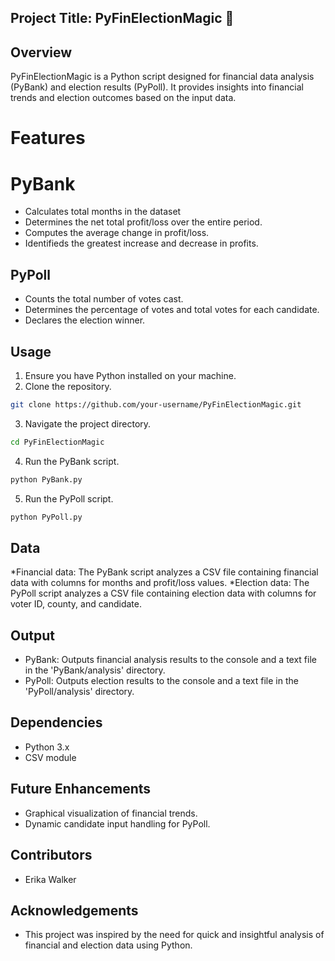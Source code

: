 ## Project Title: PyFinElectionMagic 🚀

## Overview
PyFinElectionMagic is a Python script designed for financial data analysis (PyBank) and election results (PyPoll). It provides insights into financial trends and election outcomes based on the input data.

# Features

# PyBank
* Calculates total months in the dataset
* Determines the net total profit/loss over the entire period.
* Computes the average change in profit/loss.
* Identifieds the greatest increase and decrease in profits.

## PyPoll
* Counts the total number of votes cast.
* Determines the percentage of votes and total votes for each candidate.
* Declares the election winner.

## Usage
1. Ensure you have Python installed on your machine.
2. Clone the repository.
```bash
git clone https://github.com/your-username/PyFinElectionMagic.git
```
3. Navigate the project directory.
```bash
cd PyFinElectionMagic
```
4. Run the PyBank script.
```bash
python PyBank.py
```
5. Run the PyPoll script.
```bash
python PyPoll.py
```

## Data
*Financial data: The PyBank script analyzes a CSV file containing financial data with columns for months and profit/loss values.
*Election data: The PyPoll script analyzes a CSV file containing election data with columns for voter ID, county, and candidate.

## Output
* PyBank: Outputs financial analysis results to the console and a text file in the 'PyBank/analysis' directory.
* PyPoll: Outputs election results to the console and a text file in the 'PyPoll/analysis' directory.

## Dependencies
* Python 3.x
* CSV module

## Future Enhancements
* Graphical visualization of financial trends.
* Dynamic candidate input handling for PyPoll.

## Contributors
* Erika Walker

## Acknowledgements
* This project was inspired by the need for quick and insightful analysis of financial and election data using Python.
